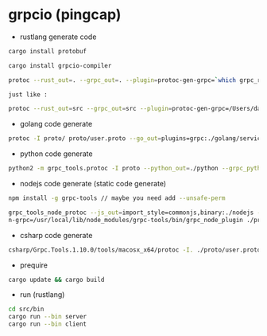 # grpcio (pingcap)

* rustlang generate code

```bash
cargo install protobuf

cargo install grpcio-compiler

protoc --rust_out=. --grpc_out=. --plugin=protoc-gen-grpc=`which grpc_rust_plugin` example.proto

just like :

protoc --rust_out=src --grpc_out=src --plugin=protoc-gen-grpc=/Users/dalong/.cargo/bin/grpc_rust_plugin proto/user.proto

```
* golang code generate

```bash
protoc -I proto/ proto/user.proto --go_out=plugins=grpc:./golang/service/proto
```

* python code generate

```bash
python2 -m grpc_tools.protoc -I proto --python_out=./python --grpc_python_out=./python  proto/user.proto
```

* nodejs code generate (static code generate)

```bash
npm install -g grpc-tools // maybe you need add --unsafe-perm

grpc_tools_node_protoc --js_out=import_style=commonjs,binary:./nodejs --grpc_out=./nodejs --plugin=protoc-ge
n-grpc=/usr/local/lib/node_modules/grpc-tools/bin/grpc_node_plugin ./proto/user.proto
```

* csharp code generate

```bash
csharp/Grpc.Tools.1.10.0/tools/macosx_x64/protoc -I. ./proto/user.proto --csharp_out csharp/src --grpc_out csharp/src --plugin=protoc-gen-grpc=csharp/Grpc.Tools.1.10.0/tools/macosx_x64/grpc_csharp_plugin

```
*  prequire

```bash
cargo update && cargo build
```

*  run (rustlang)

```bash
cd src/bin
cargo run --bin server
cargo run --bin client
```